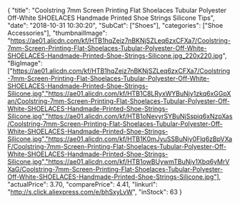{
	"title": "Coolstring 7mm Screen Printing Flat Shoelaces Tubular Polyester Off-White SHOELACES  Handmade Printed Shoe Strings Silicone Tips",
	"date": "2018-10-31 10:30:20",
	"SubCat": ["Shoes"],
	"categories": ["Shoe Accessories"],
	"thumbnailImage": "https://ae01.alicdn.com/kf/HTB1hqZeiz7nBKNjSZLeq6zxCFXa7/Coolstring-7mm-Screen-Printing-Flat-Shoelaces-Tubular-Polyester-Off-White-SHOELACES-Handmade-Printed-Shoe-Strings-Silicone.jpg_220x220.jpg",
	"BigImage": ["https://ae01.alicdn.com/kf/HTB1hqZeiz7nBKNjSZLeq6zxCFXa7/Coolstring-7mm-Screen-Printing-Flat-Shoelaces-Tubular-Polyester-Off-White-SHOELACES-Handmade-Printed-Shoe-Strings-Silicone.jpg","https://ae01.alicdn.com/kf/HTB1C8LRyxWYBuNjy1zkq6xGGpXan/Coolstring-7mm-Screen-Printing-Flat-Shoelaces-Tubular-Polyester-Off-White-SHOELACES-Handmade-Printed-Shoe-Strings-Silicone.jpg","https://ae01.alicdn.com/kf/HTB1oNevyrSYBuNjSspiq6xNzpXas/Coolstring-7mm-Screen-Printing-Flat-Shoelaces-Tubular-Polyester-Off-White-SHOELACES-Handmade-Printed-Shoe-Strings-Silicone.jpg","https://ae01.alicdn.com/kf/HTB1K0mJyuSSBuNjy0Flq6zBpVXaF/Coolstring-7mm-Screen-Printing-Flat-Shoelaces-Tubular-Polyester-Off-White-SHOELACES-Handmade-Printed-Shoe-Strings-Silicone.jpg","https://ae01.alicdn.com/kf/HTB1owBUywmTBuNjy1Xbq6yMrVXaG/Coolstring-7mm-Screen-Printing-Flat-Shoelaces-Tubular-Polyester-Off-White-SHOELACES-Handmade-Printed-Shoe-Strings-Silicone.jpg"],
	"actualPrice": 3.70,
	"comparePrice": 4.41,
	"linkurl": "http://s.click.aliexpress.com/e/bhSxyLvW",
	"inStock": 63
}
